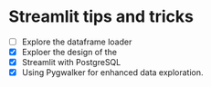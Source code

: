 # Streamlit tips and tricks 

- [ ] Explore the dataframe loader 
- [x] Exploer the design of the 
- [x] Streamlit with PostgreSQL
- [x] Using Pygwalker for enhanced data exploration. 
